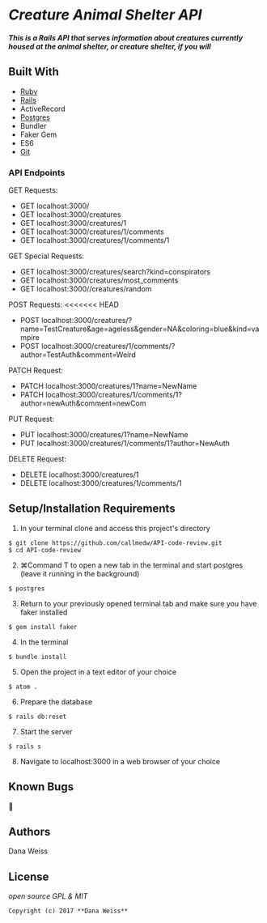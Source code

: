 # _Creature Animal Shelter API_

#### _This is a Rails API that serves information about creatures currently housed at the animal shelter, or creature shelter, if you will_

## Built With

* [Ruby](https://www.ruby-lang.org/en/downloads/)
* [Rails](http://rubyonrails.org/)
* ActiveRecord
* [Postgres](https://www.postgresql.org/)
* Bundler
* Faker Gem
* ES6
* [Git](https://git-scm.com/)

### API Endpoints

GET Requests:
* GET localhost:3000/
* GET localhost:3000/creatures
* GET localhost:3000/creatures/1
* GET localhost:3000/creatures/1/comments
* GET localhost:3000/creatures/1/comments/1

GET Special Requests:
* GET localhost:3000/creatures/search?kind=conspirators
* GET localhost:3000/creatures/most_comments
* GET localhost:3000//creatures/random

POST Requests:
<<<<<<< HEAD
* POST localhost:3000/creatures/?name=TestCreature&age=ageless&gender=NA&coloring=blue&kind=vampire
* POST localhost:3000/creatures/1/comments/?author=TestAuth&comment=Weird

PATCH Request:
* PATCH localhost:3000/creatures/1?name=NewName
* PATCH localhost:3000/creatures/1/comments/1?author=newAuth&comment=newCom

PUT Request:
* PUT localhost:3000/creatures/1?name=NewName
* PUT localhost:3000/creatures/1/comments/1?author=NewAuth

DELETE Request:
* DELETE localhost:3000/creatures/1
* DELETE localhost:3000/creatures/1/comments/1

## Setup/Installation Requirements
1. In your terminal clone and access this project's directory
```
$ git clone https://github.com/callmedw/API-code-review.git
$ cd API-code-review
```
2. ⌘Command T to open a new tab in the terminal and start postgres (leave it running in the background)
```
$ postgres
```
3. Return to your previously opened terminal tab and make sure you have faker installed
```
$ gem install faker
```
4. In the terminal
```
$ bundle install
```
5. Open the project in a text editor of your choice
```
$ atom .
```
6. Prepare the database
```
$ rails db:reset
```
7. Start the server
```
$ rails s
```
8. Navigate to localhost:3000 in a web browser of your choice


## Known Bugs
🐞

## Authors

Dana Weiss

## License

*open source GPL & MIT*

```
Copyright (c) 2017 **Dana Weiss**
```
